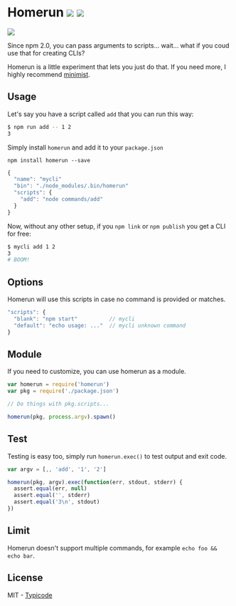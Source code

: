 # Homerun [![](https://badge.fury.io/js/homerun.svg)](http://badge.fury.io/js/homerun) [![](https://travis-ci.org/typicode/homerun.svg?branch=master)](https://travis-ci.org/typicode/homerun)

![](http://i.imgur.com/Bs7wA8v.gif)

Since npm 2.0, you can pass arguments to scripts... wait... what if you coud use that for creating CLIs?

Homerun is a little experiment that lets you just do that. If you need more, I highly recommend [minimist](https://github.com/substack/minimist).

## Usage

Let's say you have a script called `add` that you can run this way:

```bash
$ npm run add -- 1 2
3
```

Simply install `homerun` and add it to your `package.json`

`npm install homerun --save`

```javascript
{
  "name": "mycli"
  "bin": "./node_modules/.bin/homerun"
  "scripts": {
    "add": "node commands/add"
  }
}
```

Now, without any other setup, if you `npm link` or `npm publish` you get a CLI for free:

```bash
$ mycli add 1 2
3
# BOOM!
```

## Options

Homerun will use this scripts in case no command is provided or matches.

```javascript
"scripts": {
  "blank": "npm start"          // mycli
  "default": "echo usage: ..."  // mycli unknown command
}
```

## Module

If you need to customize, you can use homerun as a module.

```javascript
var homerun = require('homerun')
var pkg = require('./package.json')

// Do things with pkg.scripts...

homerun(pkg, process.argv).spawn()
```

## Test

Testing is easy too, simply run `homerun.exec()` to test output and exit code.

```javascript
var argv = [,, 'add', '1', '2']

homerun(pkg, argv).exec(function(err, stdout, stderr) {
  assert.equal(err, null)
  assert.equal('', stderr)
  assert.equal('3\n', stdout)
})
```

## Limit

Homerun doesn't support multiple commands, for example `echo foo && echo bar`.

## License

MIT - [Typicode](https://github.com/typicode)
